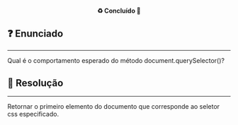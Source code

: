 <h4 align="center"> 
  ♻️ Concluído 🚀
</h4>

## ❓ Enunciado
---
Qual é o comportamento esperado do método document.querySelector()?

## 📝 Resolução
---
Retornar o primeiro elemento do documento que corresponde ao seletor css especificado.
